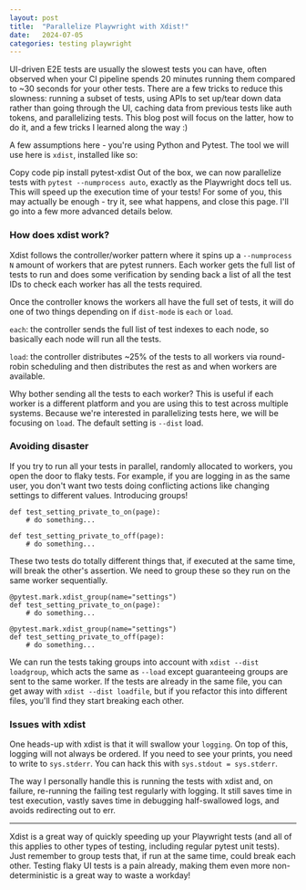 ```yaml
---
layout: post
title:  "Parallelize Playwright with Xdist!"
date:   2024-07-05
categories: testing playwright
---
```


UI-driven E2E tests are usually the slowest tests you can have, often observed when your CI pipeline spends 20 minutes running them compared to ~30 seconds for your other tests. There are a few tricks to reduce this slowness: running a subset of tests, using APIs to set up/tear down data rather than going through the UI, caching data from previous tests like auth tokens, and parallelizing tests. This blog post will focus on the latter, how to do it, and a few tricks I learned along the way :)

A few assumptions here - you're using Python and Pytest. The tool we will use here is `xdist`, installed like so:

Copy code
pip install pytest-xdist
Out of the box, we can now parallelize tests with `pytest --numprocess auto`, exactly as the Playwright docs tell us. This will speed up the execution time of your tests! For some of you, this may actually be enough - try it, see what happens, and close this page. I'll go into a few more advanced details below.

### How does xdist work?
Xdist follows the controller/worker pattern where it spins up a `--numprocess N` amount of workers that are pytest runners. Each worker gets the full list of tests to run and does some verification by sending back a list of all the test IDs to check each worker has all the tests required.

Once the controller knows the workers all have the full set of tests, it will do one of two things depending on if `dist-mode` is `each` or `load`.

`each`: the controller sends the full list of test indexes to each node, so basically each node will run all the tests.

`load`: the controller distributes ~25% of the tests to all workers via round-robin scheduling and then distributes the rest as and when workers are available.

Why bother sending all the tests to each worker? This is useful if each worker is a different platform and you are using this to test across multiple systems. Because we're interested in parallelizing tests here, we will be focusing on `load`. The default setting is `--dist` load.

### Avoiding disaster
If you try to run all your tests in parallel, randomly allocated to workers, you open the door to flaky tests. For example, if you are logging in as the same user, you don't want two tests doing conflicting actions like changing settings to different values. Introducing groups!

```
def test_setting_private_to_on(page):
    # do something...

def test_setting_private_to_off(page):
    # do something...
```

These two tests do totally different things that, if executed at the same time, will break the other's assertion. We need to group these so they run on the same worker sequentially.

```
@pytest.mark.xdist_group(name="settings")
def test_setting_private_to_on(page):
    # do something...

@pytest.mark.xdist_group(name="settings")
def test_setting_private_to_off(page):
    # do something...
```

We can run the tests taking groups into account with `xdist --dist loadgroup`, which acts the same as `--load` except guaranteeing groups are sent to the same worker. If the tests are already in the same file, you can get away with `xdist --dist loadfile`, but if you refactor this into different files, you'll find they start breaking each other.

### Issues with xdist
One heads-up with xdist is that it will swallow your `logging`. On top of this, logging will not always be ordered. If you need to see your prints, you need to write to `sys.stderr`. You can hack this with `sys.stdout = sys.stderr`.

The way I personally handle this is running the tests with xdist and, on failure, re-running the failing test regularly with logging. It still saves time in test execution, vastly saves time in debugging half-swallowed logs, and avoids redirecting out to err.

--------
Xdist is a great way of quickly speeding up your Playwright tests (and all of this applies to other types of testing, including regular pytest unit tests). Just remember to group tests that, if run at the same time, could break each other. Testing flaky UI tests is a pain already, making them even more non-deterministic is a great way to waste a workday!